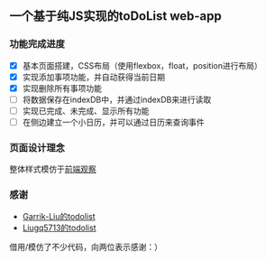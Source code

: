 ## 一个基于纯JS实现的toDoList web-app

### 功能完成进度

- [x] 基本页面搭建，CSS布局（使用flexbox，float，position进行布局）
- [x] 实现添加事项功能，并自动获得当前日期
- [x] 实现删除所有事项功能
- [ ] 将数据保存在indexDB中，并通过indexDB来进行读取
- [ ] 实现已完成、未完成、显示所有功能
- [ ] 在侧边建立一个小日历，并可以通过日历来查询事件

### 页面设计理念

整体样式模仿于[前端观察](https://www.qianduan.net)

### 感谢

* [Garrik-Liu的todolist](https://github.com/Garrik-Liu/practises-web/tree/master/cases/12.toDoList)
* [Liugq5713的todolist](https://github.com/Liugq5713/Todolist)

借用/模仿了不少代码，向两位表示感谢：）